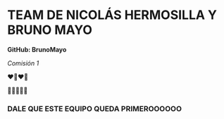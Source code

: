# TEAM DE NICOLÁS HERMOSILLA Y BRUNO MAYO


**GitHub: BrunoMayo**

*Comisión 1*

:heart::blue_heart::heart::blue_heart:

:rocket::rocket::rocket::rocket::rocket:

### DALE QUE ESTE EQUIPO QUEDA PRIMEROOOOOO